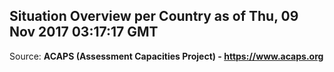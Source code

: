 ## Situation Overview per Country as of Thu, 09 Nov 2017 03:17:17 GMT

Source: **ACAPS (Assessment Capacities Project) - https://www.acaps.org**